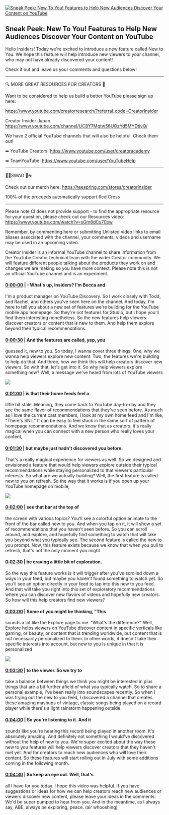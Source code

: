 [![Sneak Peek: New To You! Features to Help New Audiences Discover Your Content on YouTube](https://i.ytimg.com/vi/KEUwRqfjdRo/maxresdefault.jpg)](https://www.youtube.com/watch?v=KEUwRqfjdRo)

## Sneak Peek: New To You! Features to Help New Audiences Discover Your Content on YouTube

Hello Insiders! Today we're excited to introduce a new feature called New to You. We hope this feature will help introduce new viewers to your channel, who may not have already discovered your content!



Check it out and leave us your comments and questions below!

-------------------------------------------



🔍 MORE GREAT RESOURCES FOR CREATORS 🔎



Want to be considered to help us build a better YouTube please sign up here: 

https://www.youtube.com/creatorresearch/?referral_code=CreatorInsider



Creator Insider Japan https://www.youtube.com/channel/UC8Y7Mqtw56UOzYd5MYDtiyQ/



We have 2 official YouTube channels that will also be helpful. Check them out! 



➡ YouTube Creators: https://www.youtube.com/user/creatoracademy



➡ TeamYouTube: https://www.youtube.com/user/YouTubeHelp



-------------------------------------------



👕👚SWAG 🎽☕



Check out our merch here: https://teespring.com/stores/creatorinsider



100% of the proceeds automatically support Red Cross



-------------------------------------------

Please note CI does not provide support - to find the appropriate resource for your question, please check out our Resources video: https://www.youtube.com/watch?v=sGm8dCs70bw



Remember, by commenting here or submitting Unlisted video links to email aliases associated with the channel, your comments, videos and username may be used in an upcoming video.



Creator Insider is an informal YouTube channel to share information from the YouTube Creator technical team with the wider Creator community. We will feature different people talking about the products they work on and changes we are making so you have more context. Please note this is not an official YouTube channel and is an experiment.



#### [0:00:00](https://www.youtube.com/watch?v=KEUwRqfjdRo&t=0) |  - What's up, Insiders? I'm Becca and

I'm a product manager on YouTube Discovery. So I work closely with Todd, and Rachel, and others you've seen here on the channel. And today, I'm here to tell you about a new set of features we're building for the YouTube mobile app homepage. So they're not features for Studio, but I hope you'll find them interesting nonetheless. So the new features help viewers discover creators or content that is new to them. And help them explore beyond their typical recommendations.  

#### [0:00:30](https://www.youtube.com/watch?v=KEUwRqfjdRo&t=30) |  And the features are called, yep, you

guessed it, new to you. So today, I wanna cover three things. One, why we wanna help viewers explore new content. Two, the features we're building to help do that. And three, how we think this will help creators discover new viewers. So with that, let's get into it. So why help viewers explore something new? Well, a message we've heard from lots of YouTube viewers  

![](https://i.ytimg.com/vi/KEUwRqfjdRo/maxres1.jpg)



#### [0:01:00](https://www.youtube.com/watch?v=KEUwRqfjdRo&t=60) |  is that their home feeds feel a

little bit stale. Meaning, they come back to YouTube day-to-day and they see the same flavor of recommendations that they've seen before. As much as I love the current cast members, I look at my own home feed and I'm like, "There's SNL." It can be easy to feel stuck in the same sort of pattern of homepage recommendations. And we know that as creators, it's really magical when you can connect with a new person who really loves your content,  

#### [0:01:30](https://www.youtube.com/watch?v=KEUwRqfjdRo&t=90) |  but maybe just hadn't discovered you before.

That's a really magical experience for viewers as well. So we designed and envisioned a feature that would help viewers explore outside their typical recommendations while staying personalized to that viewer's particular interests. So what are we actually building? Well, the first feature is called new to you on refresh. So the way that it works is if you open up your YouTube homepage on mobile,  

![](https://i.ytimg.com/vi/KEUwRqfjdRo/maxres2.jpg)



#### [0:02:00](https://www.youtube.com/watch?v=KEUwRqfjdRo&t=120) |  see that bar at the top of

the screen with various topics? You'll see a colorful option animate to the front of the bar called new to you. And when you tap on it, it will show a set of recommendations that you haven't seen before. So you can scroll around, and explore, and hopefully find something to watch that will take you beyond what you typically see. The second feature is called the new to you prompt. Now, this feature exists because we know that when you pull to refresh, that's not the only moment you might  

#### [0:02:30](https://www.youtube.com/watch?v=KEUwRqfjdRo&t=150) |  be craving a little bit of exploration.

So the way this feature works is it will trigger after you've scrolled down a ways in your feed, but maybe you haven't found something to watch yet. So you'll see an option directly in your feed to tap into this new to you feed. And that will take you right into this set of exploratory recommendations where you can discover new flavors of videos and hopefully new creators. So how will this help creators find new viewers?  

#### [0:03:00](https://www.youtube.com/watch?v=KEUwRqfjdRo&t=180) |  Some of you might be thinking, "This

sounds a lot like the Explore page to me. "What's the difference?" Well, Explore helps viewers on YouTube discover content in specific verticals like gaming, or beauty, or content that is trending worldwide, but content that is not necessarily personalized to them. In other words, it doesn't take their specific interests into account, but new to you is unique in that it is personalized  

![](https://i.ytimg.com/vi/KEUwRqfjdRo/maxres3.jpg)



#### [0:03:30](https://www.youtube.com/watch?v=KEUwRqfjdRo&t=210) |  to the viewer. So we try to

take a balance between things we think you might be interested in plus things that are a bit further afield of what you typically watch. So to share a personal example, I've been really into soundscapes recently. So when I was trying out the new to you feed, I discovered a channel that creates these amazing mashups of vintage, classic songs being played on a record player while there's a light rainstorm happening outside.  

#### [0:04:00](https://www.youtube.com/watch?v=KEUwRqfjdRo&t=240) |  So you're listening to it. And it

sounds like you're hearing this record being played in another room. It's absolutely amazing. And definitely not something I would've discovered without the help of new to you. We're super excited about the way these new to you features will help viewers discover creators that they haven't met yet. And for creators to reach new audiences who will love their content. So these features will start rolling out in July with some additions coming in the following month.  

#### [0:04:30](https://www.youtube.com/watch?v=KEUwRqfjdRo&t=270) |  So keep an eye out. Well, that's

all I have for you today. I hope this video was helpful. If you have suggestions or ideas for how we can help creators reach new audiences or viewers discover new content, please leave your ideas in the comments. We'd be super pumped to hear from you. And in the meantime, as I always say, ABE, always be exploring, peace. (air whooshing)  